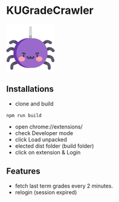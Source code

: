 # KUGradeCrawler

![icon](https://raw.githubusercontent.com/thtiiz/KUGradeCrawler/master/src/assets/icon_128.png?token=AJNF66CQPQVEEWOD3ZK637S6TXFN2)

## Installations

- clone and build

```
npm run build
```

- open chrome://extensions/
- check Developer mode
- click Load unpacked
- elected dist folder (build folder)
- click on extension & Login

## Features

- fetch last term grades every 2 minutes.
- relogin (session expired)
